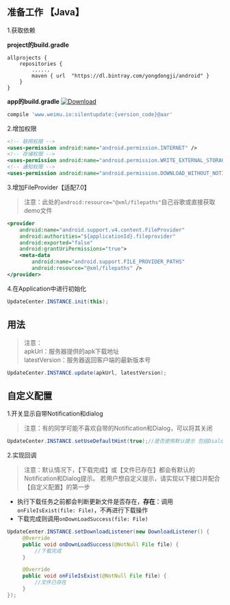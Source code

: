 ## 准备工作 【Java】
1.获取依赖

**project的build.gradle**

```
allprojects {
    repositories {
        ......        
        maven { url  "https://dl.bintray.com/yongdongji/android" }
    }
}
```
**app的build.gradle**
[ ![Download](https://api.bintray.com/packages/yongdongji/android/silentupdate/images/download.svg) ](https://bintray.com/yongdongji/android/silentupdate/_latestVersion)

```gradle
compile 'www.weimu.io:silentupdate:{version_code}@aar'
```

2.增加权限

```xml
<!-- 联网权限 -->
<uses-permission android:name="android.permission.INTERNET" />
<!-- 存储权限 -->
<uses-permission android:name="android.permission.WRITE_EXTERNAL_STORAGE" />
<!-- 通知权限 -->
<uses-permission android:name="android.permission.DOWNLOAD_WITHOUT_NOTIFICATION" />

```       
3.增加FileProvider【适配7.0】

> 注意：此处的```android:resource="@xml/filepaths"```自己谷歌或直接获取demo文件

```xml
<provider
    android:name="android.support.v4.content.FileProvider"
    android:authorities="${applicationId}.fileprovider"
    android:exported="false"
    android:grantUriPermissions="true">
    <meta-data
        android:name="android.support.FILE_PROVIDER_PATHS"
        android:resource="@xml/filepaths" />
</provider>
```


4.在Application中进行初始化

```java
UpdateCenter.INSTANCE.init(this);
```


## 用法
> 注意：<br>
apkUrl：服务器提供的apk下载地址<br>
latestVersion：服务器返回客户端的最新版本号

```java
UpdateCenter.INSTANCE.update(apkUrl, latestVersion);
```

## 自定义配置
1.开关显示自带Notification和dialog<br>
> 注意：有的同学可能不喜欢自带的Notification和Dialog，可以将其关闭

```java
UpdateCenter.INSTANCE.setUseDefaultHint(true);//是否使用默认提示 包括Dialog和Notification
```

2.实现回调<br>
> 注意：默认情况下，【下载完成】或【文件已存在】都会有默认的Notification和Dialog提示。
若用户想自定义提示，请实现以下接口并配合【自定义配置】的第一步<br>

* 执行下载任务之前都会判断更新文件是否存在，**存在**：调用`onFileIsExist(file: File)`，不再进行下载操作
* 下载完成则调用`onDownLoadSuccess(file: File)`

```java
UpdateCenter.INSTANCE.setDownloadListener(new DownloadListener() {
     @Override
     public void onDownLoadSuccess(@NotNull File file) {
         //下载完成
     }

     @Override
     public void onFileIsExist(@NotNull File file) {
         //文件已存在
     }
});
```
